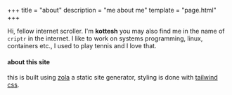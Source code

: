+++
title = "about"
description = "me about me"
template = "page.html"
+++

Hi, fellow internet scroller. I'm **kottesh** you may also find me in the name of `criptr` in the internet.
I like to work on systems programming, linux, containers etc., I used to play tennis and I love that.

#### about this site

this is built using [zola](https://github.com/getzola/zola) a static site generator, styling is done with [tailwind css](https://tailwindcss.com).
